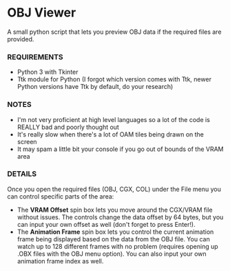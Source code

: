# OBJ Viewer
A small python script that lets you preview OBJ data if the required files are provided.

### REQUIREMENTS
* Python 3 with Tkinter
* Ttk module for Python (I forgot which version comes with Ttk, newer Python versions have Ttk by default, do your research)

### NOTES
* I'm not very proficient at high level languages so a lot of the code is REALLY bad and poorly thought out
* It's really slow when there's a lot of OAM tiles being drawn on the screen
* It may spam a little bit your console if you go out of bounds of the VRAM area

### DETAILS
Once you open the required files (OBJ, CGX, COL) under the File menu you can control specific parts of the area:
* The **VRAM Offset** spin box lets you move around the CGX/VRAM file without issues. The controls change the data offset by 64 bytes, but you can input your own offset as well (don't forget to press Enter!).
* The **Animation Frame** spin box lets you control the current animation frame being displayed based on the data from the OBJ file. You can watch up to 128 different frames with no problem (requires opening up .OBX files with the OBJ menu option). You can also input your own animation frame index as well.
